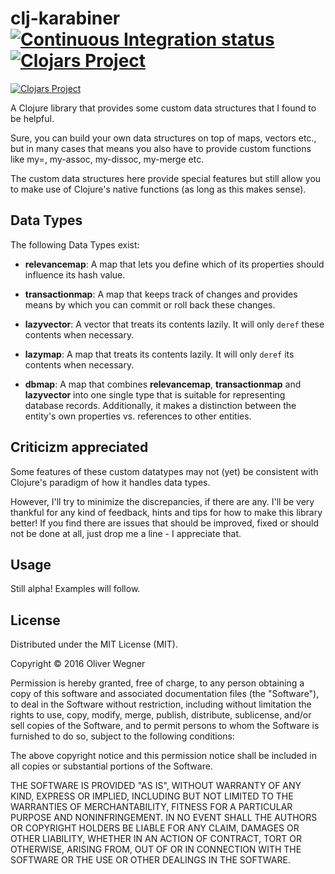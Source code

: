 # clj-karabiner [![Continuous Integration status](https://secure.travis-ci.org/olivermg/clj-karabiner.png)](http://travis-ci.org/olivermg/clj-karabiner) [![Clojars Project](https://img.shields.io/clojars/v/clj-karabiner.svg)](https://clojars.org/clj-karabiner)

[![Clojars Project](https://clojars.org/clj-karabiner/latest-version.svg)](https://clojars.org/clj-karabiner)

A Clojure library that provides some custom data structures that I found to be helpful.

Sure, you can build your own data structures on top of maps, vectors etc., but in many cases that
means you also have to provide custom functions like my=, my-assoc, my-dissoc, my-merge etc.

The custom data structures here provide special features but still allow you to make use
of Clojure's native functions (as long as this makes sense).


## Data Types

The following Data Types exist:

* **relevancemap**:
  A map that lets you define which of its properties should influence its hash value.

* **transactionmap**:
  A map that keeps track of changes and provides means by which you can commit or
  roll back these changes.

* **lazyvector**:
  A vector that treats its contents lazily. It will only `deref` these contents when
  necessary.

* **lazymap**:
  A map that treats its contents lazily. It will only `deref` its contents when necessary.

* **dbmap**:
  A map that combines **relevancemap**, **transactionmap** and **lazyvector** into one single
  type that is suitable for representing database records. Additionally, it makes a distinction
  between the entity's own properties vs. references to other entities.


## Criticizm appreciated

Some features of these custom datatypes may not (yet) be consistent with Clojure's paradigm of
how it handles data types.

However, I'll try to minimize the discrepancies, if there are any. I'll be very thankful for
any kind of feedback, hints and tips for how to make this library better! If you find
there are issues that should be improved, fixed or should not be done at all, just drop
me a line - I appreciate that.


## Usage

Still alpha! Examples will follow.


## License

Distributed under the MIT License (MIT).

Copyright © 2016 Oliver Wegner

Permission is hereby granted, free of charge, to any person obtaining a copy of this software and associated documentation files (the "Software"), to deal in the Software without restriction, including without limitation the rights to use, copy, modify, merge, publish, distribute, sublicense, and/or sell copies of the Software, and to permit persons to whom the Software is furnished to do so, subject to the following conditions:

The above copyright notice and this permission notice shall be included in all copies or substantial portions of the Software.

THE SOFTWARE IS PROVIDED "AS IS", WITHOUT WARRANTY OF ANY KIND, EXPRESS OR IMPLIED, INCLUDING BUT NOT LIMITED TO THE WARRANTIES OF MERCHANTABILITY, FITNESS FOR A PARTICULAR PURPOSE AND NONINFRINGEMENT. IN NO EVENT SHALL THE AUTHORS OR COPYRIGHT HOLDERS BE LIABLE FOR ANY CLAIM, DAMAGES OR OTHER LIABILITY, WHETHER IN AN ACTION OF CONTRACT, TORT OR OTHERWISE, ARISING FROM, OUT OF OR IN CONNECTION WITH THE SOFTWARE OR THE USE OR OTHER DEALINGS IN THE SOFTWARE.

